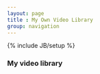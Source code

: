 ```yaml
---
layout: page
title : My Own Video Library
group: navigation
---
```

{% include JB/setup %}

### My video library





